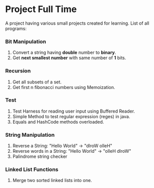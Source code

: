 Project Full Time
==========

A project having various small projects created for learning. List of all programs:

### Bit Manipulation
1. Convert a string having **double** number to **binary**.
2. Get **next smallest number** with same number of **1** bits.

### Recursion
1. Get all subsets of a set.
2. Get first n fibonacci numbers using Memoization.

### Test
1. Test Harness for reading user input using Buffered Reader.
2. Simple Method to test regular expression (reges) in java.
3. Equals and HashCode methods overloaded.

### String Manipulation  
1. Reverse a String: "Hello World" -> "dlroW olleH"
2. Reverse words in a String: "Hello World" -> "olleH dlroW"
3. Palindrome string checker

### Linked List Functions
1. Merge two sorted linked lists into one.
